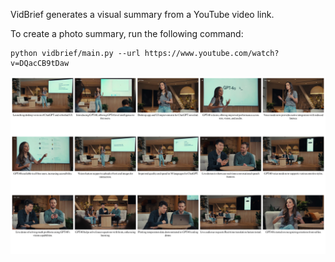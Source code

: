 VidBrief generates a visual summary from a YouTube video link.

To create a photo summary, run the following command:
```
python vidbrief/main.py --url https://www.youtube.com/watch?v=DQacCB9tDaw

```
![example of gpt-4o youtube_id : DQacCB9tDaw](image_gen_DQacCB9tDaw.png)

